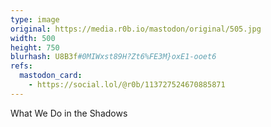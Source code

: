 ```yaml
---
type: image
original: https://media.r0b.io/mastodon/original/505.jpg
width: 500
height: 750
blurhash: U8B3f#0MIWxst89H?Zt6%FE3M}oxE1-ooet6
refs:
  mastodon_card:
    - https://social.lol/@r0b/113727524670885871
---
```


What We Do in the Shadows
